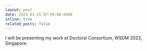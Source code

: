 ```yaml
---
layout: post
date: 2023-01-15 07:59:00-0400
inline: true
related_posts: false
---
```


I will be presenting my work at Doctoral Consortium, WSDM 2023, Singapore.
